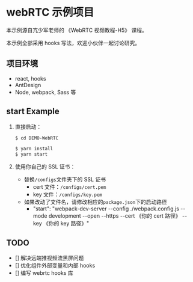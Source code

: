 # webRTC 示例项目

本示例源自亢少军老师的 《WebRTC 视频教程-H5》 课程。

本示例全部采用 hooks 写法，欢迎小伙伴一起讨论研究。

## 项目环境

- react, hooks
- AntDesign
- Node, webpack, Sass 等

## start Example

1. 直接启动：

   ```bash
   $ cd DEMO-WebRTC

   $ yarn install
   $ yarn start
   ```

2. 使用你自己的 SSL 证书：
   - 替换`/configs`文件夹下的 SSL 证书
     - cert 文件：`/configs/cert.pem`
     - key 文件：`/configs/key.pem`
   - 如果改动了文件名，请修改相应的`package.json`下的启动路径
     - "start": "webpack-dev-server --config ./webpack.config.js --mode development --open --https --cert 《你的 cert 路径》 --key 《你的 key 路径》"

## TODO

- [] 解决远端推视频流黑屏问题
- [] 优化组件外部变量和内部 hooks
- [] 编写 webrtc hooks 库
